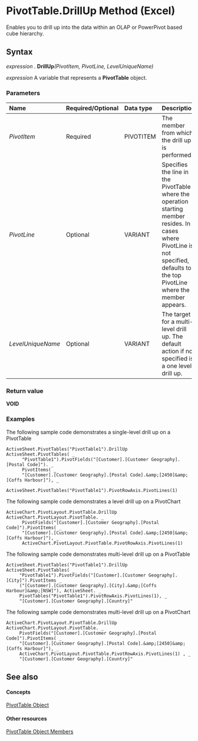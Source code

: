 
# PivotTable.DrillUp Method (Excel)

Enables you to drill up into the data within an OLAP or PowerPivot based cube hierarchy.


## Syntax

 _expression_ . **DrillUp**_(PivotItem,_ _PivotLine,_ _LevelUniqueName)_

 _expression_ A variable that represents a **PivotTable** object.


### Parameters



|**Name**|**Required/Optional**|**Data type**|**Description**|
|:-----|:-----|:-----|:-----|
| _PivotItem_|Required|PIVOTITEM|The member from which the drill up is performed.|
| _PivotLine_|Optional|VARIANT|Specifies the line in the PivotTable where the operation starting member resides. In cases where PivotLine is not specified, defaults to the top PivotLine where the member appears.|
| _LevelUniqueName_|Optional|VARIANT|The target for a multi-level drill up. The default action if not specified is a one level drill up.|

### Return value

 **VOID**


### Examples

The following sample code demonstrates a single-level drill up on a PivotTable


```
ActiveSheet.PivotTables("PivotTable1").DrillUp ActiveSheet.PivotTables( _
      "PivotTable1").PivotFields("[Customer].[Customer Geography].[Postal Code]"). _
      PivotItems( _
      "[Customer].[Customer Geography].[Postal Code].&amp;[2450]&amp;[Coffs Harbour]"), _
      ActiveSheet.PivotTables("PivotTable1").PivotRowAxis.PivotLines(1)
```

The following sample code demonstrates a level drill up on a PivotChart




```
ActiveChart.PivotLayout.PivotTable.DrillUp ActiveChart.PivotLayout.PivotTable. _
      PivotFields("[Customer].[Customer Geography].[Postal Code]").PivotItems( _
      "[Customer].[Customer Geography].[Postal Code].&amp;[2450]&amp;[Coffs Harbour]"), _
      ActiveChart.PivotLayout.PivotTable.PivotRowAxis.PivotLines(1)

```

The following sample code demonstrates multi-level drill up on a PivotTable




```
ActiveSheet.PivotTables("PivotTable1").DrillUp ActiveSheet.PivotTables( _
     "PivotTable1").PivotFields("[Customer].[Customer Geography].[City]").PivotItems _
     ("[Customer].[Customer Geography].[City].&amp;[Coffs Harbour]&amp;[NSW]"), ActiveSheet. _
     PivotTables("PivotTable1").PivotRowAxis.PivotLines(1), _
     "[Customer].[Customer Geography].[Country]"
```

The following sample code demonstrates multi-level drill up on a PivotChart




```
ActiveChart.PivotLayout.PivotTable.DrillUp ActiveChart.PivotLayout.PivotTable. _
     PivotFields("[Customer].[Customer Geography].[Postal Code]").PivotItems( _
     "[Customer].[Customer Geography].[Postal Code].&amp;[2450]&amp;[Coffs Harbour]"), _
     ActiveChart.PivotLayout.PivotTable.PivotRowAxis.PivotLines(1) , _
     "[Customer].[Customer Geography].[Country]"
```


## See also


#### Concepts


[PivotTable Object](a9c1d4a0-78a9-f9a6-6daf-91cb63e45842.md)
#### Other resources


[PivotTable Object Members](8e8d1692-cf32-63c6-a1f6-54ddcc2a4964.md)
